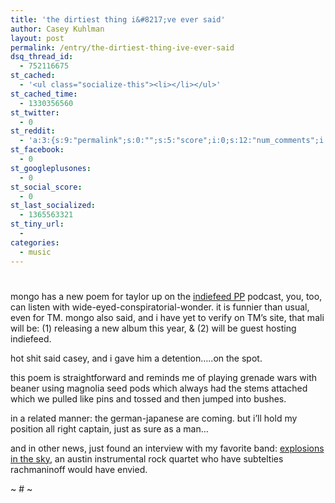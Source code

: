 ```yaml
---
title: 'the dirtiest thing i&#8217;ve ever said'
author: Casey Kuhlman
layout: post
permalink: /entry/the-dirtiest-thing-ive-ever-said
dsq_thread_id:
  - 752116675
st_cached:
  - '<ul class="socialize-this"><li></li></ul>'
st_cached_time:
  - 1330356560
st_twitter:
  - 0
st_reddit:
  - 'a:3:{s:9:"permalink";s:0:"";s:5:"score";i:0;s:12:"num_comments";i:0;}'
st_facebook:
  - 0
st_googleplusones:
  - 0
st_social_score:
  - 0
st_last_socialized:
  - 1365563321
st_tiny_url:
  - 
categories:
  - music
---
```

# 

mongo has a new poem for taylor up on the [indiefeed PP][1] podcast, you, too, can listen with wide-eyed-conspiratorial-wonder. it is funnier than usual, even for TM. mongo also said, and i have yet to verify on TM’s site, that mali will be: (1) releasing a new album this year, & (2) will be guest hosting indiefeed. 

 [1]: http://www.indiefeedpp.libsyn.com/index.php?post_id=231872

hot shit said casey, and i gave him a detention…..on the spot. 

this poem is straightforward and reminds me of playing grenade wars with beaner using magnolia seed pods which always had the stems attached which we pulled like pins and tossed and then jumped into bushes.

in a related manner: the german-japanese are coming. but i’ll hold my position all right captain, just as sure as a man…

and in other news, just found an interview with my favorite band: [explosions in the sky][2], an austin instrumental rock quartet who have subtelties rachmaninoff would have envied.

 [2]: http://indieinterviews.libsyn.com/index.php?post_id=49051

~ # ~